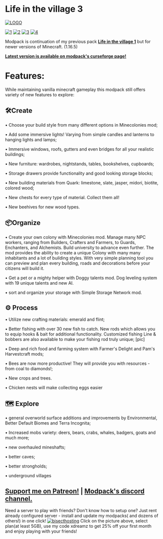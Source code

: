 # Life in the village 3
[![LOGO](https://i.imgur.com/oMf6ToL.png)](https://www.curseforge.com/minecraft/modpacks/life-in-the-village-2)

[![1](https://img.shields.io/discord/512339624627011586?color=blue&label=discord&logo=discord&style=for-the-badge)](https://discord.gg/CG6HjQjW5c) [![2](https://img.shields.io/endpoint.svg?url=https://shieldsio-patreon.vercel.app/api?username=Dreams01&type=patrons&style=for-the-badge)](https://www.patreon.com/Dreams01) [![3](https://img.shields.io/badge/Rent%20-a%20server-cyan?style=for-the-badge&logo=Codeforces&logoColor=cyan)](https://bisecthosting.com/xdreamz) [![4](https://img.shields.io/badge/My-projects-orange?style=for-the-badge&logo=curseforge)](https://www.curseforge.com/members/dreams01/projects)

Modpack is continuation of my previous pack [**Life in the village 1**](https://www.curseforge.com/minecraft/modpacks/life-in-the-village) but for newer versions of Minecraft. (1.16.5)

[**Latest version is available on modpack's curseforge page!**](https://www.curseforge.com/minecraft/modpacks/life-in-the-village-2)


# Features:
While maintaining vanilla minecraft gameplay this modpack still offers variety of new features to explore:

## **🛠️Create**

• Choose your build style from many different options in Minecolonies mod;

• Add some immersive lights! Varying from simple candles and lanterns to hanging lights and lamps;

• Immersive windows, roofs, gutters and even bridges for all your realistic buildings; 

• New furniture: wardrobes, nightstands, tables, bookshelves, cupboards; 

• Storage drawers provide functionality and good looking storage blocks;

• New building materials from Quark: limestone, slate, jasper, midori, biotite, colored wood;

• New chests for every type of material. Collect them all!

• New beehives for new wood types.

## **📦Organize**

• Create your own colony with Minecolonies mod. Manage many NPC workers, ranging from Builders, Crafters and Farmers, to Guards, Enchanters, and Alchemists. Build university to advance even further. The mod provides the ability to create a unique Colony with many many inhabitants and a lot of building styles. With very simple planning tool you can preview and plan every building, roads and decorations before your citizens will build it.

• Get a pet or a mighty helper with Doggy talents mod. Dog leveling system with 19 unique talents and new AI.

• sort and organize your storage with Simple Storage Network mod.

## **⚙️ Process**

• Utilize new crafting materials: emerald and flint; 

• Better fishing with over 30 new fish to catch. New rods which allows you to equip hooks & bait for additional functionality. Customized fishing Line & bobbers are also available to make your fishing rod truly unique; [pic]

• Deep and rich food and farming system with Farmer's Delight and Pam's Harvestcraft mods;

• Bees are now more productive! They will provide you with resources - from coal to diamonds!; 

• New crops and trees.

• Chicken nests will make collecting eggs easier

## **🗺️ Explore**

• general overworld surface additions and improvements by Environmental, Better Default Biomes and Terra Incognita;

• Increased mobs variety: deers, bears, crabs, whales, badgers, goats and much more;

• new overhauled mineshafts; 

• better caves;

• better strongholds;

• underground villages

## [**Support me on Patreon!**](https://www.patreon.com/Dreams01) | [Modpack's discord channel.](https://discord.com/invite/npNApNFn2r) 
Need a server to play with friends? Don't know how to setup one? Just rent already configured server - install and update my modpacks( and dozens of others!) in one click!
[![bisecthosting](https://i.imgur.com/x6fE3RD.png)](https://bisecthosting.com/xdreamz)
Click on the picture above, select plan(at least 5GB), use my code xdreamz to get 25% off your first month and enjoy playing with your friends!

